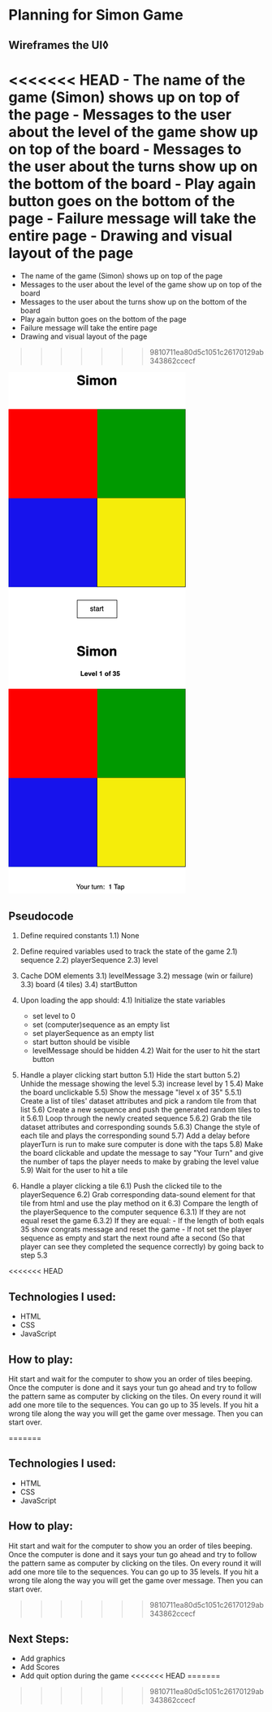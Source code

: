 # Planning for Simon Game

## Wireframes the UI◊
<<<<<<< HEAD
    - The name of the game (Simon) shows up on top of the page
    - Messages to the user about the level of the game show up on top of the board
    - Messages to the user about the turns show up on the bottom of the board
    - Play again button goes on the bottom of the page
    - Failure message will take the entire page
    - Drawing and visual layout of the page 
=======

   - The name of the game (Simon) shows up on top of the page
   - Messages to the user about the level of the game show up on top of the board
   - Messages to the user about the turns show up on the bottom of the board
   - Play again button goes on the bottom of the page
   - Failure message will take the entire page
   - Drawing and visual layout of the page 
>>>>>>> 9810711ea80d5c1051c26170129ab343862ccecf

   ![Simon Game](Assets/SimonBoard.png)
    

## Pseudocode

1) Define required constants
    1.1) None
  
2) Define required variables used to track the state of the game
    2.1) sequence
    2.2) playerSequence
    2.3) level

3) Cache DOM elements
    3.1) levelMessage
    3.2) message (win or failure)
    3.3) board (4 tiles)
    3.4) startButton

4) Upon loading the app should:
    4.1) Initialize the state variables
      - set level to 0
      - set (computer)sequence as an empty list
      - set playerSequence as an empty list
      - start button should be visible
      - levelMessage should be hidden
    4.2) Wait for the user to hit the start button
    
5) Handle a player clicking start button
    5.1) Hide the start button
    5.2) Unhide the message showing the level
    5.3) increase level by 1 
    5.4) Make the board unclickable
    5.5) Show the message "level x of 35"
        5.5.1) Create a list of tiles' dataset attributes and pick a random tile from that list
    5.6) Create a new sequence and push the generated random tiles to it
        5.6.1) Loop through the newly created sequence 
        5.6.2) Grab the tile dataset attributes and corresponding sounds
        5.6.3) Change the style of each tile and plays the corresponding sound
    5.7) Add a delay before playerTurn is run to make sure computer is done with the taps
    5.8) Make the board clickable and update the message to say "Your Turn" and give the number of taps the player needs to make by grabing the level value
    5.9) Wait for the user to hit a tile

6) Handle a player clicking a tile
    6.1) Push the clicked tile to the playerSequence
    6.2) Grab corresponding data-sound element for that tile from html and use the play method on it
    6.3) Compare the length of the playerSequence to the computer sequence 
        6.3.1) If they are not equal reset the game
        6.3.2) If they are equal:
            - If the length of both eqals 35 show congrats message and reset the game
            - If not set the player sequence as empty and start the next round afte a second (So that player can see they completed the sequence correctly) by going back to step 5.3


<<<<<<< HEAD
## Technologies I used:
- HTML
- CSS
- JavaScript

## How to play:
Hit start and wait for the computer to show you an order of tiles beeping. Once the computer is done and it says your tun go ahead and try to follow the pattern same as computer by clicking on the tiles. On every round it will add one more tile to the sequences. You can go up to 35 levels. If you hit a wrong tile along the way you will get the game over message. Then you can start over.

=======

## Technologies I used:
- HTML
- CSS
- JavaScript

## How to play:
Hit start and wait for the computer to show you an order of tiles beeping. Once the computer is done and it says your tun go ahead and try to follow the pattern same as computer by clicking on the tiles. On every round it will add one more tile to the sequences. You can go up to 35 levels. If you hit a wrong tile along the way you will get the game over message. Then you can start over.


>>>>>>> 9810711ea80d5c1051c26170129ab343862ccecf
## Next Steps:
- Add graphics
- Add Scores
- Add quit option during the game
<<<<<<< HEAD
=======

>>>>>>> 9810711ea80d5c1051c26170129ab343862ccecf
